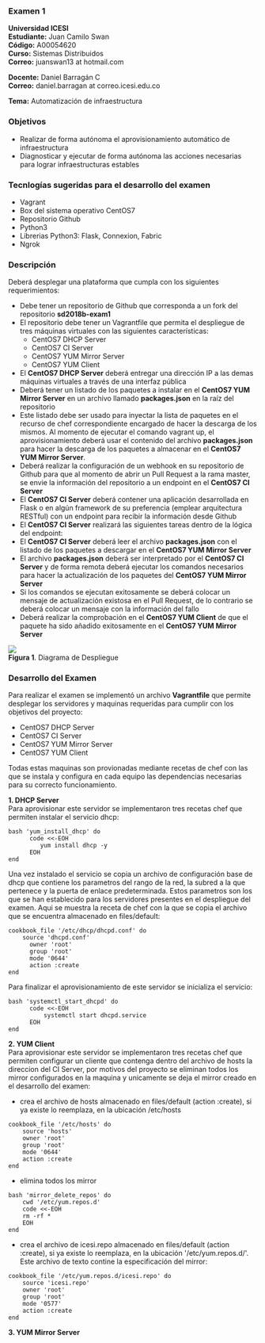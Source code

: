 ### Examen 1

**Universidad ICESI**  
**Estudiante:** Juan Camilo Swan  
**Código:** A00054620  
**Curso:** Sistemas Distribuidos  
**Correo:** juanswan13 at hotmail.com  

**Docente:** Daniel Barragán C  
**Correo:** daniel.barragan at correo.icesi.edu.co

**Tema:** Automatización de infraestructura  

### Objetivos
* Realizar de forma autónoma el aprovisionamiento automático de infraestructura
* Diagnosticar y ejecutar de forma autónoma las acciones necesarias para lograr infraestructuras estables

### Tecnlogías sugeridas para el desarrollo del examen
* Vagrant
* Box del sistema operativo CentOS7
* Repositorio Github
* Python3
* Librerias Python3: Flask, Connexion, Fabric
* Ngrok

### Descripción
Deberá desplegar una plataforma que cumpla con los siguientes requerimientos:

* Debe tener un repositorio de Github que corresponda a un fork del repositorio **sd2018b-exam1**
* El repositorio debe tener un Vagrantfile que permita el despliegue de tres máquinas virtuales con las siguientes características:
  * CentOS7 DHCP Server
  * CentOS7 CI Server
  * CentOS7 YUM Mirror Server
  * CentOS7 YUM Client
* El **CentOS7 DHCP Server** deberá entregar una dirección IP a las demas máquinas virtuales a través de una interfaz pública
* Deberá tener un listado de los paquetes a instalar en el **CentOS7 YUM Mirror Server** en un archivo llamado **packages.json** en la raíz del repositorio
* Este listado debe ser usado para inyectar la lista de paquetes en el recurso de chef correspondiente encargado de hacer la descarga de los mismos. Al momento de ejecutar el comando vagrant up, el aprovisionamiento deberá usar el contenido del archivo **packages.json** para hacer la descarga de los paquetes a almacenar en el **CentOS7 YUM Mirror Server**.
* Deberá realizar la configuración de un webhook en su repositorio de Github para que al momento de abrir un Pull Request a la rama master, se envie la información del repositorio a un endpoint en el **CentOS7 CI Server**
* El **CentOS7 CI Server** deberá contener una aplicación desarrollada en Flask o en algún framework de su preferencia (emplear arquitectura RESTful) con un endpoint para recibir la información desde Github
* El **CentOS7 CI Server** realizará las siguientes tareas dentro de la lógica del endpoint:
 * El **CentOS7 CI Server** deberá leer el archivo **packages.json** con el listado de los paquetes a descargar en el **CentOS7 YUM Mirror Server**
 * El archivo **packages.json** deberá ser interpretado por el **CentOS7 CI Server** y de forma remota deberá ejecutar los comandos necesarios para hacer la actualización de los paquetes del **CentOS7 YUM Mirror Server**
 * Si los comandos se ejecutan exitosamente se deberá colocar un mensaje de actualización existosa en el Pull Request, de lo contrario se deberá colocar un mensaje con la información del fallo
* Deberá realizar la comprobación en el **CentOS7 YUM Client** de que el paquete ha sido añadido exitosamente en el **CentOS7 YUM Mirror Server**

![][1]  
**Figura 1**. Diagrama de Despliegue  

### Desarrollo del Examen  
Para realizar el examen se implementó un archivo **Vagrantfile** que permite desplegar los servidores y maquinas requeridas para cumplir con los objetivos del proyecto:
* CentOS7 DHCP Server
* CentOS7 CI Server
* CentOS7 YUM Mirror Server
* CentOS7 YUM Client  

Todas estas maquinas son provionadas mediante recetas de chef con las que se instala y configura en cada equipo las dependencias necesarias para su correcto funcionamiento.

**1.  DHCP Server**  
Para aprovisionar este servidor se implementaron tres recetas chef que permiten instalar el servicio dhcp:
```
bash 'yum_install_dhcp' do
	  code <<-EOH
	     yum install dhcp -y
  	  EOH
end
```
Una vez instalado el servicio se copia un archivo de configuración base de dhcp que contiene los parametros del rango de la red, la subred a la que pertenece y la puerta de enlace predeterminada. Estos parametros son los que se han establecido para los servidores presentes en el despliegue del examen. Aqui se muestra la receta de chef con la que se copia el archivo que se encuentra almacenado en files/default:
```
cookbook_file '/etc/dhcp/dhcpd.conf' do
	source 'dhcpd.conf'
	  owner 'root'
	  group 'root'
	  mode '0644'
	  action :create
end
```
Para finalizar el aprovisionamiento de este servidor se inicializa el servicio:
```
bash 'systemctl_start_dhcpd' do
	  code <<-EOH
	      systemctl start dhcpd.service	      
	  EOH
end
```
**2.  YUM Client**  
Para aprovisionar este servidor se implementaron tres recetas chef que permiten configurar un cliente que contenga dentro del archivo de hosts la direccion del CI Server, por motivos del proyecto se eliminan todos los mirror configurados en la maquina y unicamente se deja el mirror creado en el desarrollo del examen:

* crea el archivo  de hosts almacenado en files/default (action :create), si ya existe lo reemplaza, en la ubicación /etc/hosts
```
cookbook_file '/etc/hosts' do
    source 'hosts'
    owner 'root'
    group 'root'
    mode '0644'
    action :create
end
```
* elimina todos los mirror
```
bash 'mirror_delete_repos' do
    cwd '/etc/yum.repos.d'
    code <<-EOH
    rm -rf *
    EOH
end
```
* crea el archivo  de icesi.repo almacenado en files/default (action :create), si ya existe lo reemplaza, en la ubicación '/etc/yum.repos.d/'. Este archivo de texto contine la especificación del mirror:
```
cookbook_file '/etc/yum.repos.d/icesi.repo' do
    source 'icesi.repo'
    owner 'root'
    group 'root'
    mode '0577'
    action :create
end
```

**3.  YUM Mirror Server**   




[1]: images/01_diagrama_despliegue.png
